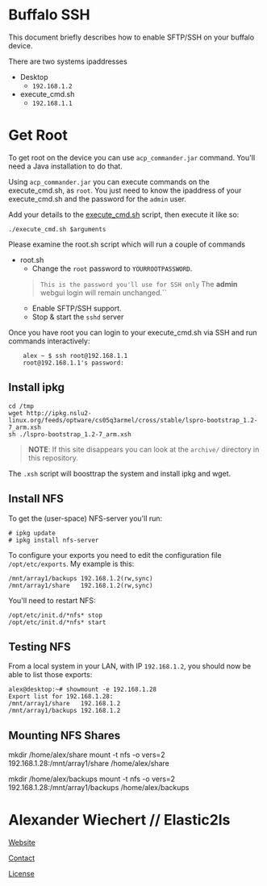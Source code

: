 # Buffalo SSH

This document briefly describes how to enable SFTP/SSH  on your buffalo device.

There are two systems ipaddresses

* Desktop
  * `192.168.1.2`
* execute_cmd.sh
  * `192.168.1.1`


# Get Root

To get root on the device you can use `acp_commander.jar` command. You'll need a Java installation to do that.

Using `acp_commander.jar` you can execute commands on the execute_cmd.sh, as `root`. You just need to know the ipaddress of your execute_cmd.sh and the password for the `admin` user.

Add your details to the [execute_cmd.sh](execute_cmd.sh) script, then execute it like so:

    ./execute_cmd.sh $arguments

Please examine the root.sh script which will run a couple of commands

* root.sh
  * Change the `root` password to `YOURROOTPASSWORD`.
  >`This is the password you'll use for SSH only` The **admin** webgui login will remain unchanged.``
  * Enable SFTP/SSH support.
  * Stop & start the `sshd` server


Once you have root you can login to your execute_cmd.sh via SSH and run commands
interactively:

```
    alex ~ $ ssh root@192.168.1.1
    root@192.168.1.1's password:
```

## Install ipkg

```
cd /tmp
wget http://ipkg.nslu2-linux.org/feeds/optware/cs05q3armel/cross/stable/lspro-bootstrap_1.2-7_arm.xsh
sh ./lspro-bootstrap_1.2-7_arm.xsh
```

> **NOTE**: If this site disappears you can look at the `archive/` directory in this repository.

The `.xsh` script will boosttrap the system and install ipkg and wget.


## Install NFS

To get the (user-space) NFS-server you'll run:
```
# ipkg update
# ipkg install nfs-server
```
To configure your exports you need to edit the configuration file
`/opt/etc/exports`.  My example is this:

```
/mnt/array1/backups 192.168.1.2(rw,sync)
/mnt/array1/share   192.168.1.2(rw,sync)
```

You'll need to restart NFS:

```
/opt/etc/init.d/*nfs* stop
/opt/etc/init.d/*nfs* start
```

## Testing NFS

From a local system in your LAN, with IP `192.168.1.2`, you should now
be able to list those exports:

```
alex@desktop:~# showmount -e 192.168.1.28
Export list for 192.168.1.28:
/mnt/array1/share   192.168.1.2
/mnt/array1/backups 192.168.1.2
```

## Mounting NFS Shares

mkdir /home/alex/share
mount  -t nfs -o vers=2 192.168.1.28:/mnt/array1/share /home/alex/share

mkdir /home/alex/backups
mount  -t nfs -o vers=2 192.168.1.28:/mnt/array1/backups /home/alex/backups

# Alexander Wiechert // Elastic2ls

[Website](https://www.elastic2ls.com/)

[Contact](info@elastic2ls.com)

[License](https://github.com/AlexanderWiechert/.github/blob/main/LICENSE)
